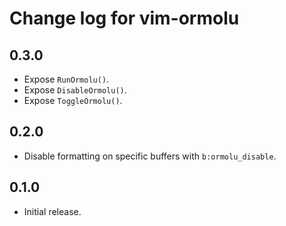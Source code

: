 # Change log for vim-ormolu

## 0.3.0

* Expose `RunOrmolu()`.
* Expose `DisableOrmolu()`.
* Expose `ToggleOrmolu()`.

## 0.2.0

* Disable formatting on specific buffers with `b:ormolu_disable`.

## 0.1.0

* Initial release.
